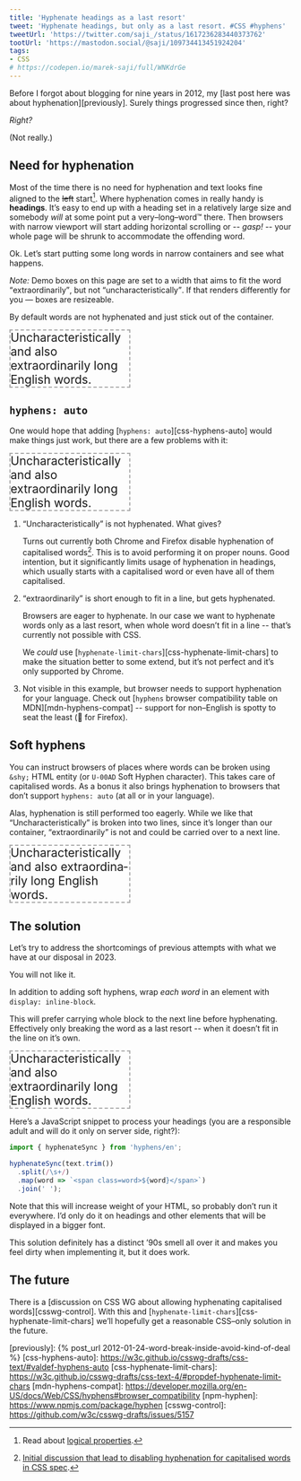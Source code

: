 ```yaml
---
title: 'Hyphenate headings as a last resort'
tweet: 'Hyphenate headings, but only as a last resort. #CSS #hyphens'
tweetUrl: 'https://twitter.com/saji_/status/1617236283440373762'
tootUrl: 'https://mastodon.social/@saji/109734413451924204'
tags:
- CSS
# https://codepen.io/marek-saji/full/WNKdrGe
---
```


<style>
  .demo div
  {
    font-size: 1.5em;
    width: 16ch;
    border: 2px dashed #aaa;
    resize: horizontal;
  }
</style>

Before I forgot about blogging for nine years in 2012, my
[last post here was about hyphenation][previously]. Surely things
progressed since then, right?

_Right?_

(Not really.)

## Need for hyphenation

Most of the time there is no need for hyphenation and text looks fine
aligned to the <del>left</del> start[^1]. Where hyphenation comes in
really handy is **headings**. It’s easy to end up with a heading set in
a relatively large size and somebody _will_ at some point put a
very–long–word™ there. Then browsers with narrow viewport will start
adding horizontal scrolling or -- <i>gasp!</i> -- your whole page will
be shrunk to accommodate the offending word.

Ok. Let’s start putting some long words in narrow containers and see what
happens.

<aside aria-hidden>
  <i>Note:</i>
  Demo boxes on this page are set to a width that aims to fit the word
  <q>extraordinarily</q>, but not <q>uncharacteristically</q>. If that
  renders differently for you — boxes are resizeable.
</aside>

By default words are not hyphenated and just stick out of the container.

<div
  id="demo-naked"
  class="demo"
  aria-hidden
>
  <div>
    Uncharacteristically and also extraordinarily long English words.
  </div>
</div>

## `hyphens: auto`

One would hope that adding [`hyphens: auto`][css-hyphens-auto] would
make things just work, but there are a few problems with it:

<div
  id="demo-hyphens-auto"
  class="demo"
  role="img"
  aria-label='Box with text "Uncharacteristically and also extraordinarily long English words.". Word "Uncharacteristically" is cut off. Word "extraordinarily" is hyphenated.'
>
  <style>
    #demo-hyphens-auto div
    {
      hyphens: auto;
    }
  </style>
  <div>
    Uncharacteristically and also extraordinarily long English words.
  </div>
</div>

1. <q>Uncharacteristically</q> is not hyphenated. What gives?

   Turns out currently both Chrome and Firefox disable hyphenation of
   capitalised words[^2]. This is to avoid performing it on proper
   nouns. Good intention, but it significantly limits usage of
   hyphenation in
   headings, which usually starts with a capitalised word or even have
   all of them capitalised.

2. <q>extraordinarily</q> is short enough to fit in a line, but gets
   hyphenated.

   Browsers are eager to hyphenate. In our case we want to hyphenate
   words only as a last resort, when whole word doesn’t fit in a line --
   that’s currently not possible with CSS.

   We _could_ use [`hyphenate-limit-chars`][css-hyphenate-limit-chars]
   to make the situation better to some extend, but it’s not perfect and
   it’s only supported by Chrome.

3. Not visible in this example, but browser needs to support hyphenation
   for your language. Check out [`hyphens` browser compatibility table
   on MDN][mdn-hyphens-compat] -- support for non–English is spotty to
   seat the least (<span aria-label="bravo">👏 for</span> Firefox).

## Soft hyphens

You can instruct browsers of places where words can be broken using
`&shy;` HTML entity (or `U-00AD` Soft Hyphen character). This takes care
of capitalised words. As a bonus it also brings hyphenation to browsers
that don’t support `hyphens: auto` (at all or in your language).

Alas, hyphenation is still performed too eagerly. While we like that
<q>Uncharacteristically</q> is broken into two lines, since it’s longer
than our container, <q>extraordinarily</q> is not and could be carried
over to a next line.

<div
  id="demo-shy"
  class="demo"
  role="img"
  aria-label='Box with text "Uncharacteristically and also extraordinarily long English words.". Words "Uncharacteristically" and "extraordinarily" are hyphenated.'
>
  <div>
    Un&shy;cha&shy;ra&shy;cte&shy;ri&shy;sti&shy;ca&shy;lly and also
    ex&shy;tra&shy;or&shy;di&shy;na&shy;ri&shy;ly long Eng&shy;lish
    words.
  </div>
</div>

## The solution

Let’s try to address the shortcomings of previous attempts with what we
have at our disposal in 2023.

You will not like it.

In addition to adding soft hyphens, wrap _each word_ in an element with
`display: inline-block`.

This will prefer carrying whole block to the next line before
hyphenating. Effectively only breaking the word as a last resort -- when
it doesn’t fit in the line on it’s own.

<div
  id="demo-final"
  class="demo"
  role="img"
  aria-label='Box with text "Uncharacteristically and also extraordinarily long English words.". Word "Uncharacteristically" is hyphenated, but "extraordinarily" is not.'
>
  <style>
    #demo-final .word
    {
      display: inline-block;
    }
  </style>
  <div>
    <span class="word">Un&shy;cha&shy;ra&shy;cte&shy;ri&shy;sti&shy;ca&shy;lly</span>
    <span class="word">and</span>
    <span class="word">also</span>
    <span class="word">ex&shy;tra&shy;or&shy;di&shy;na&shy;ri&shy;ly</span>
    <span class="word">long</span>
    <span class="word">Eng&shy;lish</span>
    <span class="word">words.</span>
  </div>
</div>

Here’s a JavaScript snippet to process your headings (you are a
responsible adult and will do it only on server side, right?):

```js
import { hyphenateSync } from 'hyphens/en';

hyphenateSync(text.trim())
  .split(/\s+/)
  .map(word => `<span class=word>${word}</span>`)
  .join(' ');
```

Note that this will increase weight of your HTML, so probably don’t run
it everywhere. I’d only do it on headings and other elements that will be
displayed in a bigger font.

This solution definitely
has a distinct ’90s smell all over it and makes you feel dirty
when implementing it, but it does work.

## The future

There is a [discussion on CSS WG about allowing hyphenating capitalised
words][csswg-control]. With this and
[`hyphenate-limit-chars`][css-hyphenate-limit-chars] we’ll hopefully get
a reasonable CSS–only solution in the future.


[^1]: Read about [logical properties](https://developer.mozilla.org/en-US/docs/Web/CSS/CSS_Logical_Properties).
[^2]: [Initial discussion that lead to disabling hyphenation for capitalised words in CSS spec](https://github.com/w3c/csswg-drafts/issues/3927).

[previously]: {% post_url 2012-01-24-word-break-inside-avoid-kind-of-deal %}
[css-hyphens-auto]: https://w3c.github.io/csswg-drafts/css-text/#valdef-hyphens-auto
[css-hyphenate-limit-chars]: https://w3c.github.io/csswg-drafts/css-text-4/#propdef-hyphenate-limit-chars
[mdn-hyphens-compat]: https://developer.mozilla.org/en-US/docs/Web/CSS/hyphens#browser_compatibility
[npm-hyphen]: https://www.npmjs.com/package/hyphen
[csswg-control]: https://github.com/w3c/csswg-drafts/issues/5157
